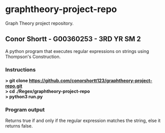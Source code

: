 # graphtheory-project-repo
Graph Theory project repository.</br>
## Conor Shortt - G00360253 - 3RD YR SM 2
A python program that executes regular expressions on strings using Thompson's Construction.<br/>
### Instructions</br>
<b>> git clone https://github.com/conorshortt123/graphtheory-project-repo.git</b></br>
<b>> cd ./Regex/graphtheory-project-repo</b></br>
<b>> python3 run.py</b></br>
### Program output</br>
Returns true if and only if the regular expression matches the string, else it returns false.
